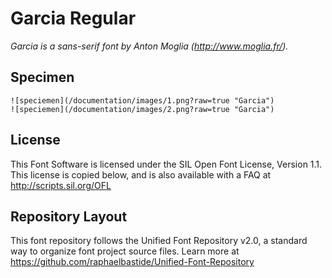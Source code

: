 # Garcia Regular

*Garcia is a sans-serif font by Anton Moglia (http://www.moglia.fr/).*

## Specimen

```
![speciemen](/documentation/images/1.png?raw=true "Garcia")
![speciemen](/documentation/images/2.png?raw=true "Garcia")
```

## License

This Font Software is licensed under the SIL Open Font License, Version 1.1. 
This license is copied below, and is also available with a FAQ at 
http://scripts.sil.org/OFL

## Repository Layout

This font repository follows the Unified Font Repository v2.0, 
a standard way to organize font project source files. Learn more at 
https://github.com/raphaelbastide/Unified-Font-Repository

